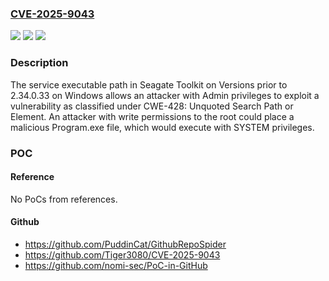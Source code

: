 ### [CVE-2025-9043](https://cve.mitre.org/cgi-bin/cvename.cgi?name=CVE-2025-9043)
![](https://img.shields.io/static/v1?label=Product&message=Toolkit&color=blue)
![](https://img.shields.io/static/v1?label=Version&message=0%20&color=brightgreen)
![](https://img.shields.io/static/v1?label=Vulnerability&message=CWE-428%20Unquoted%20Search%20Path%20or%20Element&color=brightgreen)

### Description

The service executable path in Seagate Toolkit on Versions prior to 2.34.0.33 on Windows allows an attacker with Admin privileges to exploit a vulnerability as classified under CWE-428: Unquoted Search Path or Element. An attacker with write permissions to the root could place a malicious Program.exe file, which would execute with SYSTEM privileges.

### POC

#### Reference
No PoCs from references.

#### Github
- https://github.com/PuddinCat/GithubRepoSpider
- https://github.com/Tiger3080/CVE-2025-9043
- https://github.com/nomi-sec/PoC-in-GitHub

